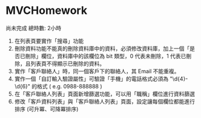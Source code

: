 # MVCHomework
尚未完成  總時數: 2小時 
1. 在列表頁要實作「搜尋」功能
2. 刪除資料功能不能真的刪除資料庫中的資料，必須修改資料庫，加上一個「是否已刪除」欄位，資料庫中的該欄位為 bit 類型，0 代表未刪除，1 代表已刪除，且列表頁不得顯示已刪除的資料。
3. 實作「客戶聯絡人」時，同一個客戶下的聯絡人，其 Email 不能重複。
4. 實作一個「自訂輸入驗證屬性」可驗證「手機」的電話格式必須為 "\d{4}-\d{6}" 的格式 ( e.g. 0988-888888 )
5. 在「客戶聯絡人列表」頁面新增篩選功能，可以用「職稱」欄位進行資料篩選
6. 修改「客戶資料列表」與「客戶聯絡人列表」頁面，設定讓每個欄位都能進行排序 (可升冪、可降冪排序)
